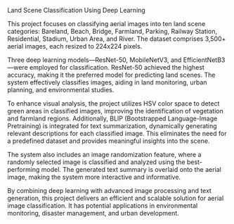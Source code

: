Land Scene Classification Using Deep Learning

This project focuses on classifying aerial images into ten land scene categories: Bareland, Beach, Bridge, Farmland, Parking, Railway Station, Residential, Stadium, Urban Area, and River. The dataset comprises 3,500+ aerial images, each resized to 224x224 pixels.

Three deep learning models—ResNet-50, MobileNetV3, and EfficientNetB3—were employed for classification. ResNet-50 achieved the highest accuracy, making it the preferred model for predicting land scenes. The system effectively classifies images, aiding in land monitoring, urban planning, and environmental studies.

To enhance visual analysis, the project utilizes HSV color space to detect green areas in classified images, improving the identification of vegetation and farmland regions. Additionally, BLIP (Bootstrapped Language-Image Pretraining) is integrated for text summarization, dynamically generating relevant descriptions for each classified image. This eliminates the need for a predefined dataset and provides meaningful insights into the scene.

The system also includes an image randomization feature, where a randomly selected image is classified and analyzed using the best-performing model. The generated text summary is overlaid onto the aerial image, making the system more interactive and informative.

By combining deep learning with advanced image processing and text generation, this project delivers an efficient and scalable solution for aerial image classification. It has potential applications in environmental monitoring, disaster management, and urban development.
